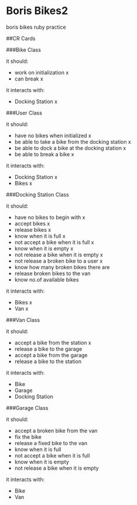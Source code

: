 Boris Bikes2
==============
boris bikes ruby practice

##CR Cards

###Bike Class

it should:
- work on initialization		x
- can break									x

it interacts with:
- Docking Station 					x

###User Class

it should:
- have no bikes when initialized											x
- be able to take a bike from the docking station 		x
- be able to dock a bike at the docking station 			x
- be able to break a bike 														x

it interacts with:
- Docking Station 																		x
- Bikes 																							x

###Docking Station Class

it should:
- have no bikes to begin with							x
- accept bikes 														x
- release bikes 													x
- know when it is full										x
- not accept a bike when it is full				x
- know when it is empty										x
- not release a bike when it is empty			x
- not release a broken bike to a user 		x
- know how many broken bikes there are
- release broken bikes to the van
- know no.of available bikes

it interacts with:
- Bikes 																	x
- Van 																		x

###Van Class

it should:
- accept a bike from the station 					x
- release a bike to the garage
- accept a bike from the garage
- release a bike to the station

it interacts with:
- Bike
- Garage
- Docking Station


###Garage Class

it should:
- accept a broken bike from the van
- fix the bike
- release a fixed bike to the van
- know when it is full
- not accept a bike when it is full
- know when it is empty
- not release a bike when it is empty

it interacts with:
- Bike
- Van